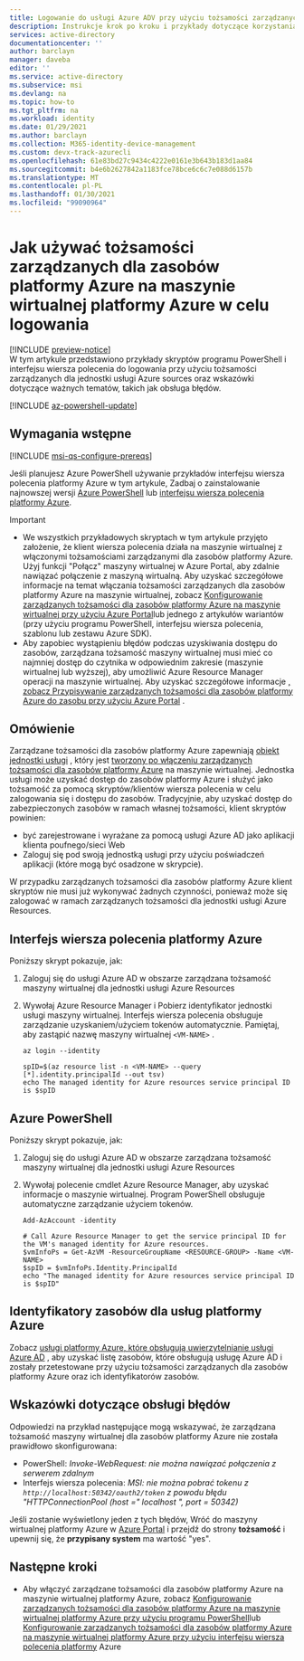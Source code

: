 ```yaml
---
title: Logowanie do usługi Azure ADV przy użyciu tożsamości zarządzanych na maszynie wirtualnej platformy Azure
description: Instrukcje krok po kroku i przykłady dotyczące korzystania z tożsamości zarządzanych przez maszynę wirtualną platformy Azure dla jednostki usługi Azure Resources w celu logowania klienta skryptu i dostępu do zasobów.
services: active-directory
documentationcenter: ''
author: barclayn
manager: daveba
editor: ''
ms.service: active-directory
ms.subservice: msi
ms.devlang: na
ms.topic: how-to
ms.tgt_pltfrm: na
ms.workload: identity
ms.date: 01/29/2021
ms.author: barclayn
ms.collection: M365-identity-device-management
ms.custom: devx-track-azurecli
ms.openlocfilehash: 61e83bd27c9434c4222e0161e3b643b183d1aa84
ms.sourcegitcommit: b4e6b2627842a1183fce78bce6c6c7e088d6157b
ms.translationtype: MT
ms.contentlocale: pl-PL
ms.lasthandoff: 01/30/2021
ms.locfileid: "99090964"
---
```

# <a name="how-to-use-managed-identities-for-azure-resources-on-an-azure-vm-for-sign-in"></a>Jak używać tożsamości zarządzanych dla zasobów platformy Azure na maszynie wirtualnej platformy Azure w celu logowania 

[!INCLUDE [preview-notice](../../../includes/active-directory-msi-preview-notice.md)]  
W tym artykule przedstawiono przykłady skryptów programu PowerShell i interfejsu wiersza polecenia do logowania przy użyciu tożsamości zarządzanych dla jednostki usługi Azure sources oraz wskazówki dotyczące ważnych tematów, takich jak obsługa błędów.

[!INCLUDE [az-powershell-update](../../../includes/updated-for-az.md)]

## <a name="prerequisites"></a>Wymagania wstępne

[!INCLUDE [msi-qs-configure-prereqs](../../../includes/active-directory-msi-qs-configure-prereqs.md)]

Jeśli planujesz Azure PowerShell używanie przykładów interfejsu wiersza polecenia platformy Azure w tym artykule, Zadbaj o zainstalowanie najnowszej wersji [Azure PowerShell](/powershell/azure/install-az-ps) lub [interfejsu wiersza polecenia platformy Azure](/cli/azure/install-azure-cli). 

> [!IMPORTANT]
> - We wszystkich przykładowych skryptach w tym artykule przyjęto założenie, że klient wiersza polecenia działa na maszynie wirtualnej z włączonymi tożsamościami zarządzanymi dla zasobów platformy Azure. Użyj funkcji "Połącz" maszyny wirtualnej w Azure Portal, aby zdalnie nawiązać połączenie z maszyną wirtualną. Aby uzyskać szczegółowe informacje na temat włączania tożsamości zarządzanych dla zasobów platformy Azure na maszynie wirtualnej, zobacz [Konfigurowanie zarządzanych tożsamości dla zasobów platformy Azure na maszynie wirtualnej przy użyciu Azure Portal](qs-configure-portal-windows-vm.md)lub jednego z artykułów wariantów (przy użyciu programu PowerShell, interfejsu wiersza polecenia, szablonu lub zestawu Azure SDK). 
> - Aby zapobiec wystąpieniu błędów podczas uzyskiwania dostępu do zasobów, zarządzana tożsamość maszyny wirtualnej musi mieć co najmniej dostęp do czytnika w odpowiednim zakresie (maszynie wirtualnej lub wyższej), aby umożliwić Azure Resource Manager operacji na maszynie wirtualnej. Aby uzyskać szczegółowe informacje [, zobacz Przypisywanie zarządzanych tożsamości dla zasobów platformy Azure do zasobu przy użyciu Azure Portal](howto-assign-access-portal.md) .

## <a name="overview"></a>Omówienie

Zarządzane tożsamości dla zasobów platformy Azure zapewniają [obiekt jednostki usługi](../develop/developer-glossary.md#service-principal-object) , który jest [tworzony po włączeniu zarządzanych tożsamości dla zasobów platformy Azure](overview.md) na maszynie wirtualnej. Jednostka usługi może uzyskać dostęp do zasobów platformy Azure i służyć jako tożsamość za pomocą skryptów/klientów wiersza polecenia w celu zalogowania się i dostępu do zasobów. Tradycyjnie, aby uzyskać dostęp do zabezpieczonych zasobów w ramach własnej tożsamości, klient skryptów powinien:  

   - być zarejestrowane i wyrażane za pomocą usługi Azure AD jako aplikacji klienta poufnego/sieci Web
   - Zaloguj się pod swoją jednostką usługi przy użyciu poświadczeń aplikacji (które mogą być osadzone w skrypcie).

W przypadku zarządzanych tożsamości dla zasobów platformy Azure klient skryptów nie musi już wykonywać żadnych czynności, ponieważ może się zalogować w ramach zarządzanych tożsamości dla jednostki usługi Azure Resources. 

## <a name="azure-cli"></a>Interfejs wiersza polecenia platformy Azure

Poniższy skrypt pokazuje, jak:

1. Zaloguj się do usługi Azure AD w obszarze zarządzana tożsamość maszyny wirtualnej dla jednostki usługi Azure Resources  
2. Wywołaj Azure Resource Manager i Pobierz identyfikator jednostki usługi maszyny wirtualnej. Interfejs wiersza polecenia obsługuje zarządzanie uzyskaniem/użyciem tokenów automatycznie. Pamiętaj, aby zastąpić nazwę maszyny wirtualnej `<VM-NAME>` .  

   ```azurecli
   az login --identity
   
   spID=$(az resource list -n <VM-NAME> --query [*].identity.principalId --out tsv)
   echo The managed identity for Azure resources service principal ID is $spID
   ```

## <a name="azure-powershell"></a>Azure PowerShell

Poniższy skrypt pokazuje, jak:

1. Zaloguj się do usługi Azure AD w obszarze zarządzana tożsamość maszyny wirtualnej dla jednostki usługi Azure Resources  
2. Wywołaj polecenie cmdlet Azure Resource Manager, aby uzyskać informacje o maszynie wirtualnej. Program PowerShell obsługuje automatyczne zarządzanie użyciem tokenów.  

   ```azurepowershell
   Add-AzAccount -identity

   # Call Azure Resource Manager to get the service principal ID for the VM's managed identity for Azure resources. 
   $vmInfoPs = Get-AzVM -ResourceGroupName <RESOURCE-GROUP> -Name <VM-NAME>
   $spID = $vmInfoPs.Identity.PrincipalId
   echo "The managed identity for Azure resources service principal ID is $spID"
   ```

## <a name="resource-ids-for-azure-services"></a>Identyfikatory zasobów dla usług platformy Azure

Zobacz [usługi platformy Azure, które obsługują uwierzytelnianie usługi Azure AD](services-support-managed-identities.md#azure-services-that-support-azure-ad-authentication) , aby uzyskać listę zasobów, które obsługują usługę Azure AD i zostały przetestowane przy użyciu tożsamości zarządzanych dla zasobów platformy Azure oraz ich identyfikatorów zasobów.

## <a name="error-handling-guidance"></a>Wskazówki dotyczące obsługi błędów 

Odpowiedzi na przykład następujące mogą wskazywać, że zarządzana tożsamość maszyny wirtualnej dla zasobów platformy Azure nie została prawidłowo skonfigurowana:

- PowerShell: *Invoke-WebRequest: nie można nawiązać połączenia z serwerem zdalnym*
- Interfejs wiersza polecenia: *MSI: nie można pobrać tokenu z `http://localhost:50342/oauth2/token` z powodu błędu "HTTPConnectionPool (host =" localhost ", port = 50342)* 

Jeśli zostanie wyświetlony jeden z tych błędów, Wróć do maszyny wirtualnej platformy Azure w [Azure Portal](https://portal.azure.com) i przejdź do strony **tożsamość** i upewnij się, że **przypisany system** ma wartość "yes".

## <a name="next-steps"></a>Następne kroki

- Aby włączyć zarządzane tożsamości dla zasobów platformy Azure na maszynie wirtualnej platformy Azure, zobacz [Konfigurowanie zarządzanych tożsamości dla zasobów platformy Azure na maszynie wirtualnej platformy Azure przy użyciu programu PowerShell](qs-configure-powershell-windows-vm.md)lub [Konfigurowanie zarządzanych tożsamości dla zasobów platformy Azure na maszynie wirtualnej platformy Azure przy użyciu interfejsu wiersza polecenia platformy](qs-configure-cli-windows-vm.md) Azure